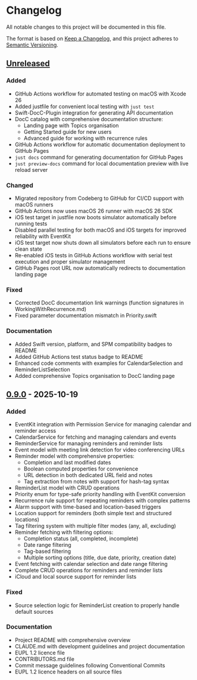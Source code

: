 # Changelog

All notable changes to this project will be documented in this file.

The format is based on [Keep a Changelog](https://keepachangelog.com/en/1.1.0/),
and this project adheres to [Semantic Versioning](https://semver.org/spec/v2.0.0.html).

## [Unreleased]

### Added
- GitHub Actions workflow for automated testing on macOS with Xcode 26
- Added justfile for convenient local testing with `just test`
- Swift-DocC-Plugin integration for generating API documentation
- DocC catalog with comprehensive documentation structure:
  - Landing page with Topics organisation
  - Getting Started guide for new users
  - Advanced guide for working with recurrence rules
- GitHub Actions workflow for automatic documentation deployment to GitHub Pages
- `just docs` command for generating documentation for GitHub Pages
- `just preview-docs` command for local documentation preview with live reload server

### Changed
- Migrated repository from Codeberg to GitHub for CI/CD support with macOS runners
- GitHub Actions now uses macOS 26 runner with macOS 26 SDK
- iOS test target in justfile now boots simulator automatically before running tests
- Disabled parallel testing for both macOS and iOS targets for improved reliability with EventKit
- iOS test target now shuts down all simulators before each run to ensure clean state
- Re-enabled iOS tests in GitHub Actions workflow with serial test execution and proper simulator management
- GitHub Pages root URL now automatically redirects to documentation landing page

### Fixed
- Corrected DocC documentation link warnings (function signatures in WorkingWithRecurrence.md)
- Fixed parameter documentation mismatch in Priority.swift

### Documentation
- Added Swift version, platform, and SPM compatibility badges to README
- Added GitHub Actions test status badge to README
- Enhanced code comments with examples for CalendarSelection and ReminderListSelection
- Added comprehensive Topics organisation to DocC landing page

## [0.9.0] - 2025-10-19

### Added

- EventKit integration with Permission Service for managing calendar and reminder access
- CalendarService for fetching and managing calendars and events
- ReminderService for managing reminders and reminder lists
- Event model with meeting link detection for video conferencing URLs
- Reminder model with comprehensive properties:
  - Completion and last modified dates
  - Boolean computed properties for convenience
  - URL detection in both dedicated URL field and notes
  - Tag extraction from notes with support for hash-tag syntax
- ReminderList model with CRUD operations
- Priority enum for type-safe priority handling with EventKit conversion
- Recurrence rule support for repeating reminders with complex patterns
- Alarm support with time-based and location-based triggers
- Location support for reminders (both simple text and structured locations)
- Tag filtering system with multiple filter modes (any, all, excluding)
- Reminder fetching with filtering options:
  - Completion status (all, completed, incomplete)
  - Date range filtering
  - Tag-based filtering
  - Multiple sorting options (title, due date, priority, creation date)
- Event fetching with calendar selection and date range filtering
- Complete CRUD operations for reminders and reminder lists
- iCloud and local source support for reminder lists

### Fixed

- Source selection logic for ReminderList creation to properly handle default sources

### Documentation

- Project README with comprehensive overview
- CLAUDE.md with development guidelines and project documentation
- EUPL 1.2 licence file
- CONTRIBUTORS.md file
- Commit message guidelines following Conventional Commits
- EUPL 1.2 licence headers on all source files

[unreleased]: https://github.com/oliverandrich/KinjoCore/compare/v0.9.0...HEAD
[0.9.0]: https://github.com/oliverandrich/KinjoCore/releases/tag/v0.9.0
